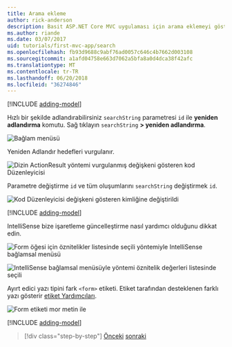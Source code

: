 ```yaml
---
title: Arama ekleme
author: rick-anderson
description: Basit ASP.NET Core MVC uygulaması için arama eklemeyi gösterir
ms.author: riande
ms.date: 03/07/2017
uid: tutorials/first-mvc-app/search
ms.openlocfilehash: fb93d9688c9abf76ad0057c646c4b7662d003108
ms.sourcegitcommit: a1afd04758e663d7062a5bfa8a0d4dca38f42afc
ms.translationtype: MT
ms.contentlocale: tr-TR
ms.lasthandoff: 06/20/2018
ms.locfileid: "36274846"
---
```

[!INCLUDE [adding-model](~/includes/mvc-intro/search1.md)]

Hızlı bir şekilde adlandırabilirsiniz `searchString` parametresi `id` ile **yeniden adlandırma** komutu. Sağ tıklayın `searchString` **> yeniden adlandırma**.

![Bağlam menüsü](search/_static/rename.png)

Yeniden Adlandır hedefleri vurgulanır.

![Dizin ActionResult yöntemi vurgulanmış değişkeni gösteren kod Düzenleyicisi](search/_static/rename2.png)

Parametre değiştirme `id` ve tüm oluşumlarını `searchString` değiştirmek `id`.

![Kod Düzenleyicisi değişkeni gösteren kimliğine değiştirildi](search/_static/rename3.png)

[!INCLUDE [adding-model](~/includes/mvc-intro/search2.md)]

IntelliSense bize işaretleme güncelleştirme nasıl yardımcı olduğunu dikkat edin.

![Form öğesi için öznitelikler listesinde seçili yöntemiyle IntelliSense bağlamsal menüsü](search/_static/int_m.png)

![IntelliSense bağlamsal menüsüyle yöntemi öznitelik değerleri listesinde seçili](search/_static/int_get.png)

Ayırt edici yazı tipini fark `<form>` etiketi. Etiket tarafından desteklenen farklı yazı gösterir [etiket Yardımcıları](~/mvc/views/tag-helpers/intro.md).

![Form etiketi mor metin ile](search/_static/th_font.png)

[!INCLUDE [adding-model](~/includes/mvc-intro/search3.md)]

> [!div class="step-by-step"]
> [Önceki](controller-methods-views.md)
> [sonraki](new-field.md)  
